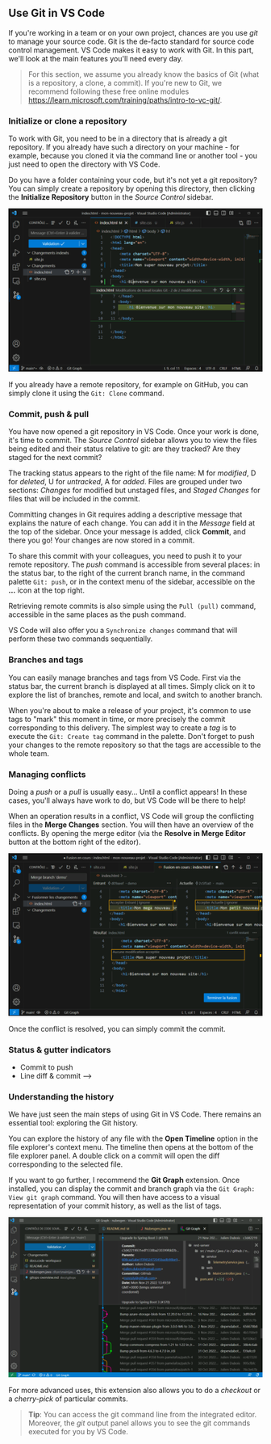 ## Use Git in VS Code

If you're working in a team or on your own project, chances are you use _git_ to manage your source code. Git is the de-facto standard for source code control management. VS Code makes it easy to work with Git. In this part, we'll look at the main features you'll need every day.

> For this section, we assume you already know the basics of Git (what is a repository, a clone, a commit). If you're new to Git, we recommend following these free online modules https://learn.microsoft.com/training/paths/intro-to-vc-git/.

### Initialize or clone a repository

To work with Git, you need to be in a directory that is already a git repository. If you already have such a directory on your machine - for example, because you cloned it via the command line or another tool - you just need to open the directory with VS Code.

Do you have a folder containing your code, but it's not yet a git repository? You can simply create a repository by opening this directory, then clicking the **Initialize Repository** button in the _Source Control_ sidebar.

![](./images/global-git.png)

If you already have a remote repository, for example on GitHub, you can simply clone it using the `Git: Clone` command.

### Commit, push & pull

You have now opened a git repository in VS Code. Once your work is done, it's time to commit. The _Source Control_ sidebar allows you to view the files being edited and their status relative to git: are they tracked? Are they staged for the next commit?

The tracking status appears to the right of the file name: M for _modified_, D for _deleted_, U for _untracked_, A for _added_. Files are grouped under two sections: _Changes_ for modified but unstaged files, and _Staged Changes_ for files that will be included in the commit.

Committing changes in Git requires adding a descriptive message that explains the nature of each change. You can add it in the _Message_ field at the top of the sidebar. Once your message is added, click **Commit**, and there you go! Your changes are now stored in a commit.

To share this commit with your colleagues, you need to push it to your remote repository. The _push_ command is accessible from several places: in the status bar, to the right of the current branch name, in the command palette `Git: push`, or in the context menu of the sidebar, accessible on the **...** icon at the top right.

Retrieving remote commits is also simple using the `Pull (pull)` command, accessible in the same places as the push command.

VS Code will also offer you a `Synchronize changes` command that will perform these two commands sequentially.

### Branches and tags

You can easily manage branches and tags from VS Code. First via the status bar, the current branch is displayed at all times. Simply click on it to explore the list of branches, remote and local, and switch to another branch.

When you're about to make a release of your project, it's common to use tags to "mark" this moment in time, or more precisely the commit corresponding to this delivery. The simplest way to create a _tag_ is to execute the `Git: Create tag` command in the palette. Don't forget to push your changes to the remote repository so that the tags are accessible to the whole team.

### Managing conflicts

Doing a _push_ or a _pull_ is usually easy... Until a conflict appears! In these cases, you'll always have work to do, but VS Code will be there to help!

When an operation results in a conflict, VS Code will group the conflicting files in the **Merge Changes** section. You will then have an overview of the conflicts. By opening the merge editor (via the **Resolve in Merge Editor** button at the bottom right of the editor).

![](./images/merge.png)

Once the conflict is resolved, you can simply commit the commit.

<!-- > -->
### Status & gutter indicators

- Commit to push
- Line diff & commit
-->
<!-- Add a table comparing the icons in the status bar -->

### Understanding the history

We have just seen the main steps of using Git in VS Code. There remains an essential tool: exploring the Git history.

You can explore the history of any file with the **Open Timeline** option in the file explorer's context menu. The timeline then opens at the bottom of the file explorer panel. A double click on a commit will open the diff corresponding to the selected file.

If you want to go further, I recommend the **Git Graph** extension. Once installed, you can display the commit and branch graph via the `Git Graph: View git graph` command. You will then have access to a visual representation of your commit history, as well as the list of tags.

![](./images/git-graph.png)

For more advanced uses, this extension also allows you to do a _checkout_ or a _cherry-pick_ of particular commits.

> **Tip**: You can access the git command line from the integrated editor. Moreover, the _git_ output panel allows you to see the git commands executed for you by VS Code.
